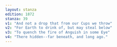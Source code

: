 ```yaml
---
layout: stanza
edition: 1872
stanza: 39
v1: "And not a drop that from our Cups we throw"
v2: "For Earth to drink of, but may steal below"
v3: "To quench the fire of Anguish in some Eye"
v4: "There hidden--far beneath, and long ago."
---
```

